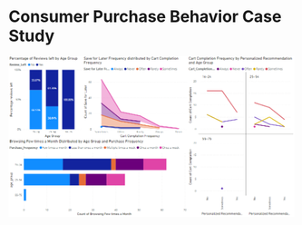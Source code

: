 # Consumer Purchase Behavior Case Study

![image](https://github.com/Dustin-Pham/behavior-case-study/blob/main/Dashboard/Female%20Dashboard.PNG)
